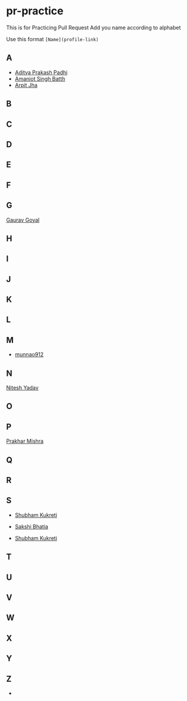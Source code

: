 # pr-practice
This is for Practicing Pull Request 
Add you name according to alphabet

Use this format 
`[Name](profile-link)`

## A
- [Aditya Prakash Padhi](https://github.com/watashi-wa-aditya)
- [Amanjot Singh Batth](https://github.com/ajbatth)
- [Arpit Jha](https://github.com/Arpit-Jha)

## B

## C

## D

## E

## F

## G
[Gaurav Goyal](https://github.com/GauravGoyal-123)

## H

## I

## J

## K

## L

## M
- [munnao912](https://github.com/munna0912)
## N
[Nitesh Yadav](https://github.com/Nitesh2905)

## O

## P
[Prakhar Mishra](https://github.com/prakhar3062)

## Q

## R

## S
- [Shubham Kukreti](https://github.com/KukretiShubham)

- [Sakshi Bhatia](https://github.com/sakshi79)

- [Shubham Kukreti](https://github.com/KukretiShubham)


## T

## U

## V

## W

## X

## Y

## Z
-
